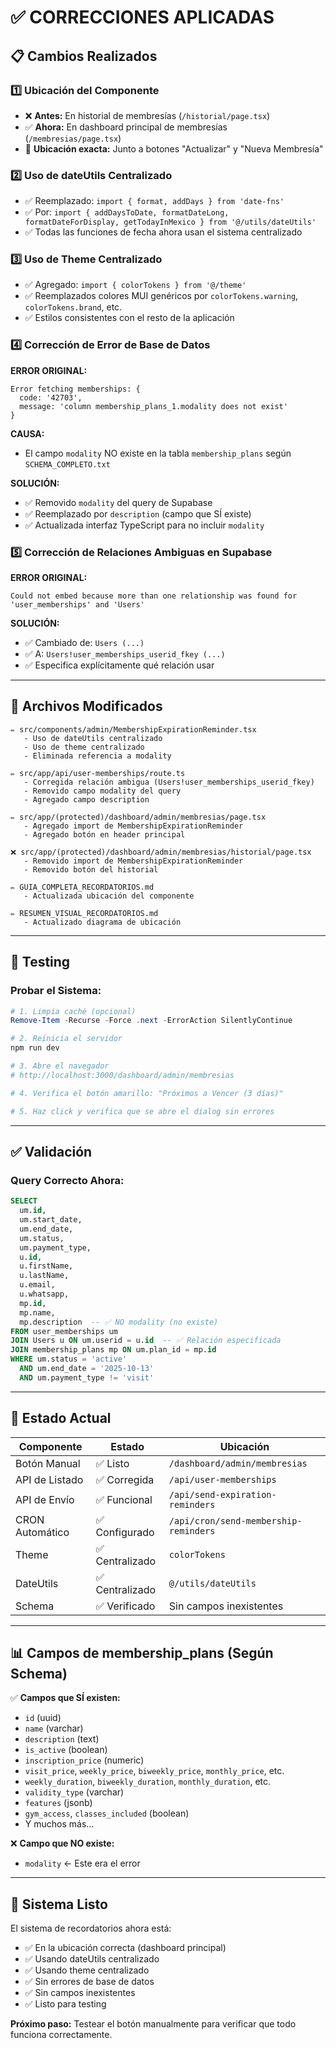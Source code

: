 # ✅ CORRECCIONES APLICADAS

## 📋 Cambios Realizados

### 1️⃣ **Ubicación del Componente**
- ❌ **Antes:** En historial de membresías (`/historial/page.tsx`)
- ✅ **Ahora:** En dashboard principal de membresías (`/membresias/page.tsx`)
- 📍 **Ubicación exacta:** Junto a botones "Actualizar" y "Nueva Membresía"

### 2️⃣ **Uso de dateUtils Centralizado**
- ✅ Reemplazado: `import { format, addDays } from 'date-fns'`
- ✅ Por: `import { addDaysToDate, formatDateLong, formatDateForDisplay, getTodayInMexico } from '@/utils/dateUtils'`
- ✅ Todas las funciones de fecha ahora usan el sistema centralizado

### 3️⃣ **Uso de Theme Centralizado**
- ✅ Agregado: `import { colorTokens } from '@/theme'`
- ✅ Reemplazados colores MUI genéricos por `colorTokens.warning`, `colorTokens.brand`, etc.
- ✅ Estilos consistentes con el resto de la aplicación

### 4️⃣ **Corrección de Error de Base de Datos**
**ERROR ORIGINAL:**
```
Error fetching memberships: {
  code: '42703',
  message: 'column membership_plans_1.modality does not exist'
}
```

**CAUSA:** 
- El campo `modality` NO existe en la tabla `membership_plans` según `SCHEMA_COMPLETO.txt`

**SOLUCIÓN:**
- ✅ Removido `modality` del query de Supabase
- ✅ Reemplazado por `description` (campo que SÍ existe)
- ✅ Actualizada interfaz TypeScript para no incluir `modality`

### 5️⃣ **Corrección de Relaciones Ambiguas en Supabase**
**ERROR ORIGINAL:**
```
Could not embed because more than one relationship was found for 'user_memberships' and 'Users'
```

**SOLUCIÓN:**
- ✅ Cambiado de: `Users (...)`
- ✅ A: `Users!user_memberships_userid_fkey (...)`
- ✅ Especifica explícitamente qué relación usar

---

## 📂 Archivos Modificados

```
✏️ src/components/admin/MembershipExpirationReminder.tsx
   - Uso de dateUtils centralizado
   - Uso de theme centralizado
   - Eliminada referencia a modality

✏️ src/app/api/user-memberships/route.ts
   - Corregida relación ambigua (Users!user_memberships_userid_fkey)
   - Removido campo modality del query
   - Agregado campo description

✏️ src/app/(protected)/dashboard/admin/membresias/page.tsx
   - Agregado import de MembershipExpirationReminder
   - Agregado botón en header principal

❌ src/app/(protected)/dashboard/admin/membresias/historial/page.tsx
   - Removido import de MembershipExpirationReminder
   - Removido botón del historial

✏️ GUIA_COMPLETA_RECORDATORIOS.md
   - Actualizada ubicación del componente

✏️ RESUMEN_VISUAL_RECORDATORIOS.md
   - Actualizado diagrama de ubicación
```

---

## 🧪 Testing

### Probar el Sistema:

```powershell
# 1. Limpia caché (opcional)
Remove-Item -Recurse -Force .next -ErrorAction SilentlyContinue

# 2. Reinicia el servidor
npm run dev

# 3. Abre el navegador
# http://localhost:3000/dashboard/admin/membresias

# 4. Verifica el botón amarillo: "Próximos a Vencer (3 días)"

# 5. Haz click y verifica que se abre el dialog sin errores
```

---

## ✅ Validación

### Query Correcto Ahora:
```sql
SELECT 
  um.id,
  um.start_date,
  um.end_date,
  um.status,
  um.payment_type,
  u.id,
  u.firstName,
  u.lastName,
  u.email,
  u.whatsapp,
  mp.id,
  mp.name,
  mp.description  -- ✅ NO modality (no existe)
FROM user_memberships um
JOIN Users u ON um.userid = u.id  -- ✅ Relación especificada
JOIN membership_plans mp ON um.plan_id = mp.id
WHERE um.status = 'active'
  AND um.end_date = '2025-10-13'
  AND um.payment_type != 'visit'
```

---

## 🎯 Estado Actual

| Componente | Estado | Ubicación |
|------------|--------|-----------|
| Botón Manual | ✅ Listo | `/dashboard/admin/membresias` |
| API de Listado | ✅ Corregida | `/api/user-memberships` |
| API de Envío | ✅ Funcional | `/api/send-expiration-reminders` |
| CRON Automático | ✅ Configurado | `/api/cron/send-membership-reminders` |
| Theme | ✅ Centralizado | `colorTokens` |
| DateUtils | ✅ Centralizado | `@/utils/dateUtils` |
| Schema | ✅ Verificado | Sin campos inexistentes |

---

## 📊 Campos de membership_plans (Según Schema)

✅ **Campos que SÍ existen:**
- `id` (uuid)
- `name` (varchar)
- `description` (text)
- `is_active` (boolean)
- `inscription_price` (numeric)
- `visit_price`, `weekly_price`, `biweekly_price`, `monthly_price`, etc.
- `weekly_duration`, `biweekly_duration`, `monthly_duration`, etc.
- `validity_type` (varchar)
- `features` (jsonb)
- `gym_access`, `classes_included` (boolean)
- Y muchos más...

❌ **Campo que NO existe:**
- `modality` ← Este era el error

---

## 🎉 Sistema Listo

El sistema de recordatorios ahora está:
- ✅ En la ubicación correcta (dashboard principal)
- ✅ Usando dateUtils centralizado
- ✅ Usando theme centralizado
- ✅ Sin errores de base de datos
- ✅ Sin campos inexistentes
- ✅ Listo para testing

**Próximo paso:** Testear el botón manualmente para verificar que todo funciona correctamente.
